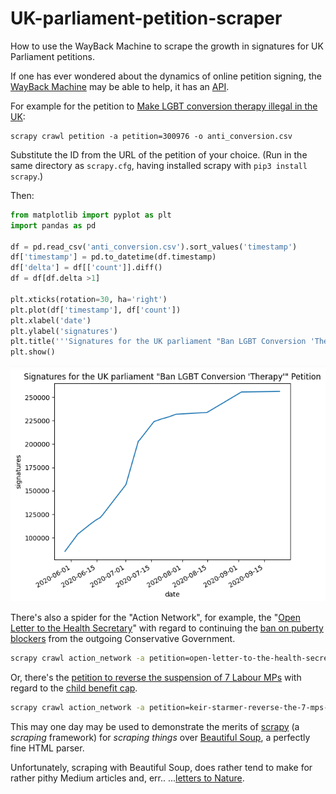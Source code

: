 # UK-parliament-petition-scraper
How to use the WayBack Machine to scrape the growth in signatures for UK Parliament petitions.

If one has ever wondered about the dynamics of online petition signing, the
[WayBack Machine](https://archive.org/web/) may be able to help, it has an
[API](https://github.com/internetarchive/wayback/tree/master/wayback-cdx-server).

For example for the petition to
[Make LGBT conversion therapy illegal in the UK](https://petition.parliament.uk/petitions/300976):

```
scrapy crawl petition -a petition=300976 -o anti_conversion.csv
```

Substitute the ID from the URL of the petition of your choice.
(Run in the same directory as `scrapy.cfg`, having installed scrapy with `pip3 install scrapy`.)

Then:

```python
from matplotlib import pyplot as plt
import pandas as pd

df = pd.read_csv('anti_conversion.csv').sort_values('timestamp')
df['timestamp'] = pd.to_datetime(df.timestamp)
df['delta'] = df[['count']].diff()
df = df[df.delta >1]

plt.xticks(rotation=30, ha='right')
plt.plot(df['timestamp'], df['count'])
plt.xlabel('date')
plt.ylabel('signatures')
plt.title('''Signatures for the UK parliament "Ban LGBT Conversion 'Therapy'" Petition''')
plt.show()
```

![Signatures for the UK parliament "Ban LGBT Conversion 'Therapy'" Petition](https://github.com/augeas/UK-parliament-petition-scraper/blob/master/anti_conversion.png)

There's also a spider for the "Action Network", for example, the "[Open Letter to the Health Secretary](https://actionnetwork.org/petitions/open-letter-to-the-health-secretary)" with regard to continuing the [ban on puberty blockers](https://trans-express.lgbt/post/756244126854512641/there-is-a-pro-transgender-labour-revolt-against) from the outgoing Conservative Government.

```bash
scrapy crawl action_network -a petition=open-letter-to-the-health-secretary -o streeting_fail.csv
```

Or, there's the [petition to reverse the suspension of 7 Labour MPs](https://actionnetwork.org/petitions/keir-starmer-reverse-the-7-mps-suspension/)
with regard to the [child benefit cap](https://www.aljazeera.com/news/2024/7/24/what-is-the-uks-two-child-cap-on-benefits-and-will-labour-reverse-it).

```bash
scrapy crawl action_network -a petition=keir-starmer-reverse-the-7-mps-suspension -o starmer_fail.csv
```


This may one day may be used to demonstrate the merits of [scrapy](https://scrapy.org/) (a *scraping*
framework) for *scraping things* over
[Beautiful Soup](https://www.crummy.com/software/BeautifulSoup/bs4/doc/), a perfectly fine HTML
parser.

Unfortunately, scraping with Beautiful Soup, does rather tend to make for rather pithy Medium articles
and, err.. ...[letters to Nature](https://www.nature.com/articles/d41586-020-02558-0).




